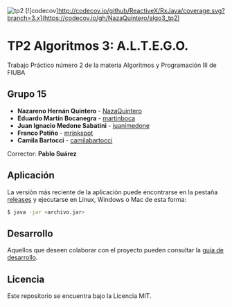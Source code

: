 ![tp2](https://github.com/NazaQuintero/algo3_tp2/actions/workflows/build.yml/badge.svg) [![codecov]http://codecov.io/github/ReactiveX/RxJava/coverage.svg?branch=3.x](https://codecov.io/gh/NazaQuintero/algo3_tp2)

# TP2 Algoritmos 3: A.L.T.E.G.O.

Trabajo Práctico número 2 de la materia Algoritmos y Programación III de FIUBA

## Grupo 15

* **Nazareno Hernán Quintero** - [NazaQuintero](https://github.com/NazaQuintero)
* **Eduardo Martín Bocanegra** - [martinboca](https://github.com/martinboca)
* **Juan Ignacio Medone Sabatini** - [juanimedone](https://github.com/juanimedone)
* **Franco Patiño** - [mrinkspot](https://github.com/mrinkspot)
* **Camila Bartocci** - [camilabartocci](https://github.com/camilabartocci)

Corrector: **Pablo Suárez**

## Aplicación

La versión más reciente de la aplicación puede encontrarse en la pestaña [releases](https://github.com/NazaQuintero/algo3_tp2/releases/latest) y ejecutarse en Linux, Windows o Mac de esta forma:

```bash
$ java -jar <archivo.jar>
```

## Desarrollo

Aquellos que deseen colaborar con el proyecto pueden consultar la [guía de desarrollo](./docs/Desarrollo.md).

## Licencia

Este repositorio se encuentra bajo la Licencia MIT.



